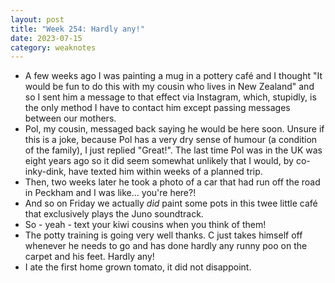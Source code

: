 ```yaml
---
layout: post
title: "Week 254: Hardly any!"
date: 2023-07-15
category: weaknotes
---
```

* A few weeks ago I was painting a mug in a pottery café and I thought "It would be fun to do this with my cousin who lives in New Zealand" and so I sent him a message to that effect via Instagram, which, stupidly, is the only method I have to contact him except passing messages between our mothers.
* Pol, my cousin, messaged back saying he would be here soon. Unsure if this is a joke, because Pol has a very dry sense of humour (a condition of the family), I just replied "Great!". The last time Pol was in the UK was eight years ago so it did seem somewhat unlikely that I would, by co-inky-dink, have texted him within weeks of a planned trip.
* Then, two weeks later he took a photo of a car that had run off the road in Peckham and I was like... you're here?!
* And so on Friday we actually _did_ paint some pots in this twee little café that exclusively plays the Juno soundtrack.
* So - yeah - text your kiwi cousins when you think of them!
* The potty training is going very well thanks. C just takes himself off whenever he needs to go and has done hardly any runny poo on the carpet and his feet. Hardly any!
* I ate the first home grown tomato, it did not disappoint.
